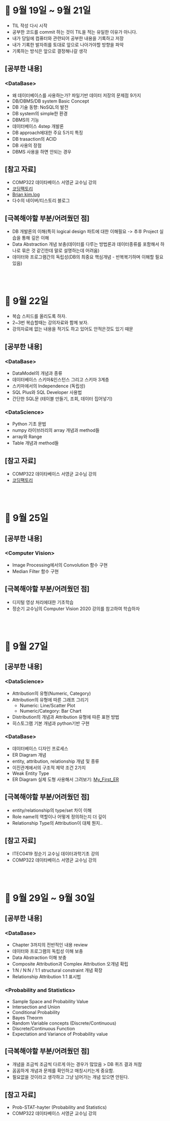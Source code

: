 # 📝 9월 19일 ~ 9월 21일
- TIL 작성 다시 시작
- 공부한 코드를 commit 하는 것이 TIL을 적는 유일한 이유가 아니다.
- 내가 당일에 컴퓨터와 관련되어 공부한 내용을 기록하고 저장
- 내가 기록한 발자취를 토대로 앞으로 나아가야할 방향을 파악
- 기록하는 방식은 앞으로 결정해나갈 생각

## \[공부한 내용\]
### \<DataBase\>
- 왜 데이터베이스를 사용하는가? 파일기반 데이터 저장의 문제점 9가지
- DB/DBMS/DB system Basic Concept
- DB 기술 동향: NoSQL의 발전
- DB system의 simple한 환경
- DBMS의 기능
- 데이터베이스 4step 개발론
- DB approach에대한 주요 5가지 특징
- DB trasaction의 ACID
- DB 사용의 장점
- DBMS 사용을 하면 안되는 경우

## \[참고 자료\]
- COMP322 데이타베이스 서영균 교수님 강의
- [코딩팩토리](https://coding-factory.tistory.com/)
- [Brian kim.log](https://velog.io/@brian_kim/DB-%EB%8D%B0%EC%9D%B4%ED%84%B0-%EC%B6%94%EC%83%81%ED%99%94-%EB%8D%B0%EC%9D%B4%ED%84%B0-%EB%AA%A8%EB%8D%B8)
- 다수의 네이버/티스토리 블로그

## \[극복해야할 부분/어려웠던 점\]
- DB 개발론의 이해(특히 logical design 파트에 대한 이해필요 -> 추후 Project 실습을 통해 깊은 이해
- Data Abstraction 개념 보충(데이터를 다루는 방법론과 데이터종류를 포함해서 하나로 묶은 것 같긴한데 말로 설명하는데 어려움)
- 데이터와 프로그램간의 독립성(DB의 최중요 핵심개념 - 반복복기하며 이해할 필요 있음)

<br></br>
# 📝 9월 22일
- 복습 스피드를 올리도록 하자.
- 2~3번 복습할때는 강의자료와 함께 보자.
- 강의자료에 없는 내용을 적기도 하고 있어도 안적은것도 있기 때문

## \[공부한 내용\]
### \<DataBase\>
- DataModel의 개념과 종류
- 데이터베이스 스키마&인스턴스 그리고 스키마 3계층
- 스키마에서의 Independence (독립성)
- SQL Plus와 SQL Developer 사용법
- 간단한 SQL문 (테이블 만들기, 조회, 데이터 집어넣기)

### \<DataScience\>
- Python 기초 문법
- numpy 라이브러리의 array 개념과 method들
- array와 Range
- Table 개념과 method들

## \[참고 자료\]
- COMP322 데이타베이스 서영균 교수님 강의
- [코딩팩토리](https://coding-factory.tistory.com/)

<br></br>
# 📝 9월 25일
## \[공부한 내용\]
### \<Computer Vision\>
- Image Processing에서의 Convolution 함수 구현
- Median Filter 함수 구현

## \[극복해야할 부분/어려웠던 점\]
- 디지털 영상 처리에대한 기초학습
- 정순기 교수님의 Computer Vision 2020 강의를 참고하여 학습하자

<br></br>
# 📝 9월 27일
## \[공부한 내용\]
### \<DataScience\>
- Attribution의 유형(Numeric, Category)
- Attribution의 유형에 따른 그래프 그리기
  + Numeric: Line/Scatter Plot
  + Numeric/Category: Bar Chart
- Distribution의 개념과 Attribution 유형에 따른 표현 방법
- 히스토그램 기본 개념과 python기반 구현

### \<DataBase\>
- 데이터베이스 디자인 프로세스
- ER Diagram 개념
- entity, attribution, relationship 개념 및 종류
- 이진관계에서의 구조적 제약 조건 2가지
- Weak Entity Type
- ER Diagram 실제 도형 사용해서 그려보기: [My_First_ER](https://github.com/Yn-Jy/TIL/files/9657419/Lab.3.drawio.pdf)


## \[극복해야할 부분/어려웠던 점\]
- entity/relationship의 type/set 차이 이해
- Role name의 역할이나 어떻게 정의하는지 더 깊이
- Relationship Type의 Attribution이 대체 뭔지..

## \[참고 자료\]
- ITEC0419 정순기 교수님 데이터과학기초 강의
- COMP322 데이타베이스 서영균 교수님 강의

<br><br>
# 📝 9월 29일 ~ 9월 30일
## \[공부한 내용\]
### \<DataBase\>
- Chapter 3까지의 전반적인 내용 review
- 데이터와 프로그램의 독립성 이해 보충
- Data Abstraction 이해 보충
- Composite Attribution과 Complex Attribution 오개념 확립
- 1:N / N:N / 1:1 structural constraint 개념 확장
- Relationship Attribution 1:1 표시법

### \<Probability and Statistics\>
- Sample Space and Probability Value
- Intersection and Union
- Conditional Probability
- Bayes Theorm
- Random Variable concepts (Discrete/Continuous)
- Discrete/Continuous Function
- Expectation and Variance of Probability value

## \[극복해야할 부분/어려웠던 점\]
- 개념을 조금씩 조금씩 다르게 아는 경우가 많았음 > DB 퀴즈 결과 처참
- 꼼꼼하게 개념과 문제를 확인하고 매칭시키는게 중요함.
- 필요없을 것이라고 생각하고 그냥 넘어가는 개념 있으면 안된다.

## \[참고 자료\]
- Prob-STAT-hayter (Probability and Statistics)
- COMP322 데이타베이스 서영균 교수님 강의
